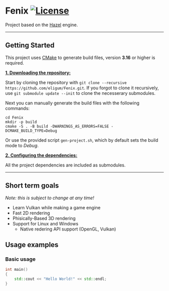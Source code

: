 # Fenix [![License](https://img.shields.io/github/license/eligum/Fenix)](https://github.com/eligum/Fenix/blob/master/LICENSE)

Project based on the [Hazel](https://github.com/TheCherno/Hazel) engine.

---

## Getting Started
This project uses [CMake](https://cmake.org/) to generate build files, version **3.16** or higher is required.

<ins>**1. Downloading the repository:**</ins>

Start by cloning the repository with `git clone --recursive https://github.com/eligum/Fenix.git`. If you forgot to clone it recursively, use `git submodule update --init` to clone the necesserary submodules.

Next you can manually generate the build files with the following commands:

```console
cd Fenix
mkdir -p build
cmake -S . -B build -DWARNINGS_AS_ERRORS=FALSE -DCMAKE_BUILD_TYPE=Debug
```

Or use the provided script `gen-project.sh`, which by default sets the build mode to *Debug*.

<ins>**2. Configuring the dependencies:**</ins>

All the project dependencies are included as submodules.

---

## Short term goals
*Note: this is subject to change at any time!*

- Learn Vulkan while making a game engine
- Fast 2D rendering
- Phisically-Based 3D rendering
- Support for Linux and Windows
    - Native redering API support (OpenGL, Vulkan)

## Usage examples
### Basic usage
```c++
int main()
{
    std::cout << "Hello World!" << std::endl;
}
```
